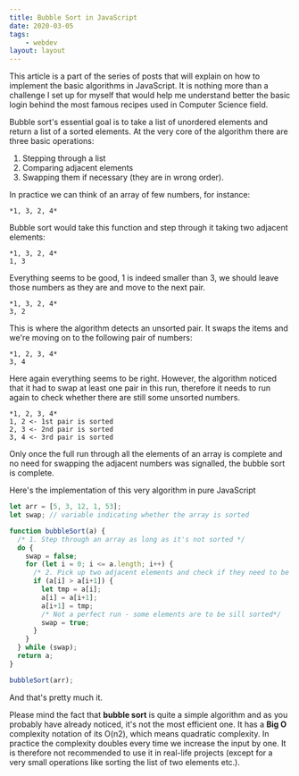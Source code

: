 ```yaml
---
title: Bubble Sort in JavaScript
date: 2020-03-05
tags: 
	- webdev
layout: layout
---
```


This article is a part of the series of posts that will explain on how to implement the basic algorithms in JavaScript. It is nothing more than a challenge I set up for myself that would help me understand better the basic login behind the most famous recipes used in Computer Science field. 

Bubble sort's essential goal is to take a list of unordered elements and return a list of a sorted elements. At the very core of the algorithm there are three basic operations:

1. Stepping through a list
2. Comparing adjacent elements
3. Swapping them if necessary (they are in wrong order).

In practice we can think of an array of few numbers, for instance:

```
*1, 3, 2, 4*
```
Bubble sort would take this function and step through it taking two adjacent elements:

```
*1, 3, 2, 4*
1, 3
```
Everything seems to be good, 1 is indeed smaller than 3, we should leave those numbers as they are and move to the next pair.

```
*1, 3, 2, 4*
3, 2
```
This is where the algorithm detects an unsorted pair. It swaps the items and we're moving on to the following pair of numbers:

```
*1, 2, 3, 4*
3, 4
```

Here again everything seems to be right. However, the algorithm noticed that it had to swap at least one pair in this run, therefore it needs to run again to check whether there are still some unsorted numbers.

```
*1, 2, 3, 4*
1, 2 <- 1st pair is sorted
2, 3 <- 2nd pair is sorted
3, 4 <- 3rd pair is sorted
```

Only once the full run through all the elements of an array is complete and no need for swapping the adjacent numbers was signalled, the bubble sort is complete.

Here's the implementation of this very algorithm in pure JavaScript

```javascript
let arr = [5, 3, 12, 1, 53];
let swap; // variable indicating whether the array is sorted

function bubbleSort(a) {
  /* 1. Step through an array as long as it's not sorted */
  do {  
    swap = false;
    for (let i = 0; i <= a.length; i++) {
      /* 2. Pick up two adjacent elements and check if they need to be swapped */
      if (a[i] > a[i+1]) {
        let tmp = a[i];
        a[i] = a[i+1];
        a[i+1] = tmp;
        /* Not a perfect run - some elements are to be sill sorted*/
        swap = true;
      }
    }
  } while (swap);
  return a;
}

bubbleSort(arr);
```

And that's pretty much it.

Please mind the fact that **bubble sort** is quite a simple algorithm and as you probably have already noticed, it's not the most efficient one. It has a **Big O** complexity notation of its O(n2), which means quadratic complexity. In practice the complexity doubles every time we increase the input by one. It is therefore not recommended to use it in real-life projects (except for a very small operations like sorting the list of two elements etc.). 
